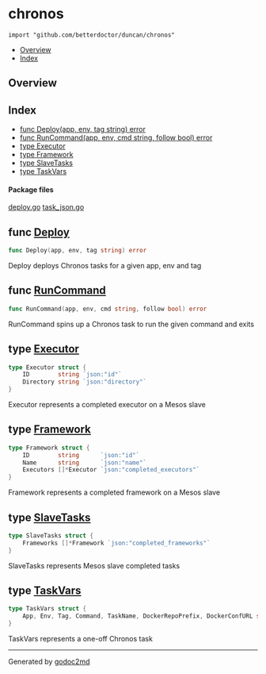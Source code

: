 

# chronos
`import "github.com/betterdoctor/duncan/chronos"`

* [Overview](#pkg-overview)
* [Index](#pkg-index)

## <a name="pkg-overview">Overview</a>



## <a name="pkg-index">Index</a>
* [func Deploy(app, env, tag string) error](#Deploy)
* [func RunCommand(app, env, cmd string, follow bool) error](#RunCommand)
* [type Executor](#Executor)
* [type Framework](#Framework)
* [type SlaveTasks](#SlaveTasks)
* [type TaskVars](#TaskVars)


#### <a name="pkg-files">Package files</a>
[deploy.go](/src/github.com/betterdoctor/duncan/chronos/deploy.go) [task_json.go](/src/github.com/betterdoctor/duncan/chronos/task_json.go) 





## <a name="Deploy">func</a> [Deploy](/src/target/deploy.go?s=1000:1039#L38)
``` go
func Deploy(app, env, tag string) error
```
Deploy deploys Chronos tasks for a given app, env and tag



## <a name="RunCommand">func</a> [RunCommand](/src/target/deploy.go?s=2385:2441#L74)
``` go
func RunCommand(app, env, cmd string, follow bool) error
```
RunCommand spins up a Chronos task to run the given command and exits




## <a name="Executor">type</a> [Executor](/src/target/deploy.go?s=679:770#L25)
``` go
type Executor struct {
    ID        string `json:"id"`
    Directory string `json:"directory"`
}
```
Executor represents a completed executor on a Mesos slave










## <a name="Framework">type</a> [Framework](/src/target/deploy.go?s=467:616#L18)
``` go
type Framework struct {
    ID        string      `json:"id"`
    Name      string      `json:"name"`
    Executors []*Executor `json:"completed_executors"`
}
```
Framework represents a completed framework on a Mesos slave










## <a name="SlaveTasks">type</a> [SlaveTasks](/src/target/deploy.go?s=321:402#L13)
``` go
type SlaveTasks struct {
    Frameworks []*Framework `json:"completed_frameworks"`
}
```
SlaveTasks represents Mesos slave completed tasks










## <a name="TaskVars">type</a> [TaskVars](/src/target/deploy.go?s=818:916#L31)
``` go
type TaskVars struct {
    App, Env, Tag, Command, TaskName, DockerRepoPrefix, DockerConfURL string
}
```
TaskVars represents a one-off Chronos task














- - -
Generated by [godoc2md](http://godoc.org/github.com/davecheney/godoc2md)
